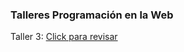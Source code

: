 ### Talleres Programación en la Web
Taller 3: <a href="https://taller3web.netlify.app/" target="blank">Click para revisar</a>
